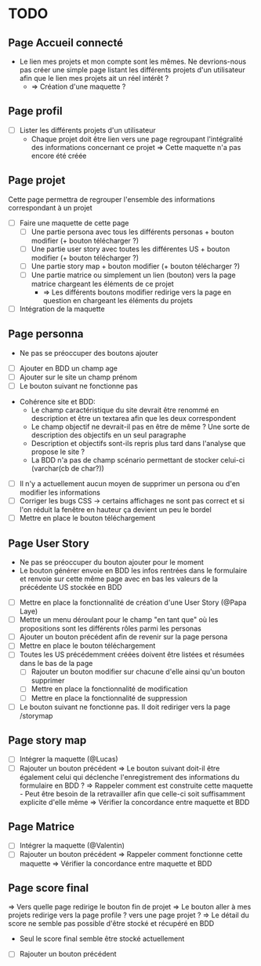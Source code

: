 # TODO

## Page Accueil connecté

- Le lien mes projets et mon compte sont les mêmes. Ne devrions-nous pas créer une simple page listant les différents
  projets d'un utilisateur afin que le lien mes projets ait un réel intérêt ?
    - => Création d'une maquette ?

## Page profil

- [ ] Lister les différents projets d'un utilisateur
    - Chaque projet doit être lien vers une page regroupant l'intégralité des informations concernant ce projet => Cette
      maquette n'a pas encore été créée

## Page projet

Cette page permettra de regrouper l'ensemble des informations correspondant à un projet

- [ ] Faire une maquette de cette page
    - [ ] Une partie persona avec tous les différents personas + bouton modifier (+ bouton télécharger ?)
    - [ ] Une partie user story avec toutes les différentes US + bouton modifier (+ bouton télécharger ?)
    - [ ] Une partie story map + bouton modifier (+ bouton télécharger ?)
    - [ ] Une partie matrice ou simplement un lien (bouton) vers la page matrice chargeant les éléments de ce projet
        - => Les différents boutons modifier redirige vers la page en question en chargeant les éléments du projets
- [ ] Intégration de la maquette

## Page personna

- Ne pas se préoccuper des boutons ajouter
- [ ] Ajouter en BDD un champ age
- [ ] Ajouter sur le site un champ prénom
- [ ] Le bouton suivant ne fonctionne pas
- Cohérence site et BDD:
    - Le champ caractéristique du site devrait être renommé en description et être un textarea afin que les deux
      correspondent
    - Le champ objectif ne devrait-il pas en être de même ? Une sorte de description des objectifs en un seul paragraphe
    - Description et objectifs sont-ils repris plus tard dans l'analyse que propose le site ?
    - La BDD n'a pas de champ scénario permettant de stocker celui-ci (varchar(cb de char?))
- [ ] Il n'y a actuellement aucun moyen de supprimer un persona ou d'en modifier les informations
- [ ] Corriger les bugs CSS -> certains affichages ne sont pas correct et si l'on réduit la fenêtre en hauteur ça
  devient un peu le bordel
- [ ] Mettre en place le bouton téléchargement

## Page User Story

- Ne pas se préoccuper du bouton ajouter pour le moment
- Le bouton générer envoie en BDD les infos rentrées dans le formulaire et renvoie sur cette même page avec en bas les
  valeurs de la précédente US stockée en BDD
- [ ] Mettre en place la fonctionnalité de création d'une User Story (@Papa Laye)
- [ ] Mettre un menu déroulant pour le champ "en tant que" où les propositions sont les différents rôles parmi les
  personas
- [ ] Ajouter un bouton précédent afin de revenir sur la page persona
- [ ] Mettre en place le bouton téléchargement
- [ ] Toutes les US précédemment créées doivent être listées et résumées dans le bas de la page
    - [ ] Rajouter un bouton modifier sur chacune d'elle ainsi qu'un bouton supprimer
    - [ ] Mettre en place la fonctionnalité de modification
    - [ ] Mettre en place la fonctionnalité de suppression
- [ ] Le bouton suivant ne fonctionne pas. Il doit rediriger vers la page /storymap

## Page story map

- [ ] Intégrer la maquette (@Lucas)
- [ ] Rajouter un bouton précédent => Le bouton suivant doit-il être également celui qui déclenche l'enregistrement des
  informations du formulaire en BDD ? => Rappeler comment est construite cette maquette - Peut être besoin de la
  retravailler afin que celle-ci soit suffisamment explicite d'elle même => Vérifier la concordance entre maquette et
  BDD

## Page Matrice

- [ ] Intégrer la maquette (@Valentin)
- [ ] Rajouter un bouton précédent => Rappeler comment fonctionne cette maquette => Vérifier la concordance entre
  maquette et BDD

## Page score final

=> Vers quelle page redirige le bouton fin de projet => Le bouton aller à mes projets redirige vers la page profile ?
vers une page projet ? => Le détail du score ne semble pas possible d'être stocké et récupéré en BDD

- Seul le score final semble être stocké actuellement
- [ ] Rajouter un bouton précédent

